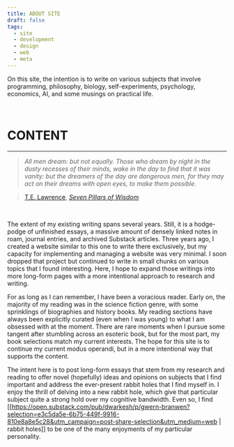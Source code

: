 ```yaml
---
title: ABOUT SITE
draft: false
tags:
  - site
  - development
  - design
  - web
  - meta
---
```

On this site, the intention is to write on various subjects that involve programming, philosophy, biology, self-experiments, psychology, economics, AI, and some musings on practical life. 

</br>

# CONTENT
---
> *All men dream: but not equally. Those who dream by night in the dusty recesses of their minds, wake in the day to find that it was vanity: but the dreamers of the day are dangerous men, for they may act on their dreams with open eyes, to make them possible.*
 
 >[T.E. Lawrence](https://en.wikipedia.org/wiki/T._E._Lawrence), [*Seven Pillars of Wisdom*](https://en.wikipedia.org/wiki/Seven_Pillars_of_Wisdom)

 </br>

 The extent of my existing writing spans several years. Still, it is a hodge-podge of unfinished essays, a massive amount of densely linked notes in roam, journal entries, and archived Substack articles. Three years ago, I created a website similar to this one to write there exclusively, but my capacity for implementing and managing a website was very minimal. I soon dropped that project but continued to write in small chunks on various topics that I found interesting. Here, I hope to expand those writings into more long-form pages with a more intentional approach to research and writing.

For as long as I can remember, I have been a voracious reader. Early on, the majority of my reading was in the science fiction genre, with some sprinklings of biographies and history books. My reading sections have always been explicitly curated (even when I was young) to what I am obsessed with at the moment. There are rare moments when I pursue some tangent after stumbling across an esoteric book, but for the most part, my book selections match my current interests. The hope for this site is to continue my current modus operandi, but in a more intentional way that supports the content.  

The intent here is to post long-form essays that stem from my research and reading to offer novel (hopefully) ideas and opinions on subjects that I find important and address the ever-present rabbit holes that I find myself in. I enjoy the thrill of delving into a new rabbit hole, which give that particular subject quite a strong hold over my cognitive bandwidth. Even so, I find [[https://open.substack.com/pub/dwarkesh/p/gwern-branwen?selection=e3c5da5e-6b75-449f-9916-810e8a8e5c28&utm_campaign=post-share-selection&utm_medium=web | rabbit holes]] to be one of the many enjoyments of my particular personality. 


